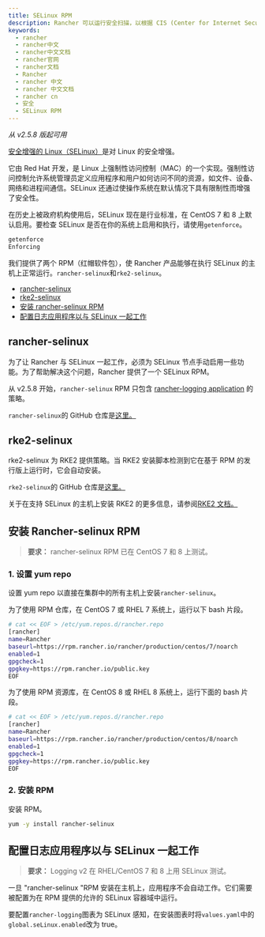 ```yaml
---
title: SELinux RPM
description: Rancher 可以运行安全扫描，以根据 CIS (Center for Internet Security，互联网安全中心) Kubernetes 基准测试中定义的安全最佳实践来检查已部署 Kubernetes 的是否满足安全标准。互联网安全中心（CIS）是一个`501(c)(3)`非营利组织，成立于 2000 年 10 月，其使命是“通过识别，开发，验证，推广和维护最佳实践解决方案来防御网络攻击，并建立和引导社区打造安全可信的网络环境”。该组织的总部位于纽约东格林布什，成员包括大型公司，政府机构和学术机构。CIS 基准测试是安全配置目标系统的最佳实践。CIS 基准是通过领域专家，技术供应商，公共和私人社区成员以及 CIS 基准开发团队的不懈努力而制定的。基准提供两种类型的建议：计分和不记分。我们仅运行与“计分建议”相关的测试。
keywords:
  - rancher
  - rancher中文
  - rancher中文文档
  - rancher官网
  - rancher文档
  - Rancher
  - rancher 中文
  - rancher 中文文档
  - rancher cn
  - 安全
  - SELinux RPM
---
```


_从 v2.5.8 版起可用_

[安全增强的 Linux（SELinux）](https://en.wikipedia.org/wiki/Security-Enhanced_Linux)是对 Linux 的安全增强。

它由 Red Hat 开发，是 Linux 上强制性访问控制（MAC）的一个实现。强制性访问控制允许系统管理员定义应用程序和用户如何访问不同的资源，如文件、设备、网络和进程间通信。SELinux 还通过使操作系统在默认情况下具有限制性而增强了安全性。

在历史上被政府机构使用后，SELinux 现在是行业标准，在 CentOS 7 和 8 上默认启用。要检查 SELinux 是否在你的系统上启用和执行，请使用`getenforce`。

```bash
getenforce
Enforcing
```

我们提供了两个 RPM（红帽软件包），使 Rancher 产品能够在执行 SELinux 的主机上正常运行。`rancher-selinux`和`rke2-selinux`。

- [rancher-selinux](#rancher-selinux)
- [rke2-selinux](#rke2-selinux)
- [安装 rancher-selinux RPM](#installing-therancher-selinux-rpm)
- [配置日志应用程序以与 SELinux 一起工作](#configuring-the-logging-application-to-work-with-selinux)

## rancher-selinux

为了让 Rancher 与 SELinux 一起工作，必须为 SELinux 节点手动启用一些功能。为了帮助解决这个问题，Rancher 提供了一个 SELinux RPM。

从 v2.5.8 开始，`rancher-selinux` RPM 只包含 [rancher-logging application](https://github.com/rancher/charts/tree/dev-v2.5/charts/rancher-logging) 的策略。

`rancher-selinux`的 GitHub 仓库是[这里。](https://github.com/rancher/rancher-selinux)

## rke2-selinux

rke2-selinux 为 RKE2 提供策略。当 RKE2 安装脚本检测到它在基于 RPM 的发行版上运行时，它会自动安装。

`rke2-selinux`的 GitHub 仓库是[这里。](https://github.com/rancher/rke2-selinux)

关于在支持 SELinux 的主机上安装 RKE2 的更多信息，请参阅[RKE2 文档。](https://docs.rke2.io/install/methods/#rpm)

## 安装 Rancher-selinux RPM

> **要求：** rancher-selinux RPM 已在 CentOS 7 和 8 上测试。

### 1. 设置 yum repo

设置 yum repo 以直接在集群中的所有主机上安装`rancher-selinux`。

为了使用 RPM 仓库，在 CentOS 7 或 RHEL 7 系统上，运行以下 bash 片段。

```bash
# cat << EOF > /etc/yum.repos.d/rancher.repo
[rancher]
name=Rancher
baseurl=https://rpm.rancher.io/rancher/production/centos/7/noarch
enabled=1
gpgcheck=1
gpgkey=https://rpm.rancher.io/public.key
EOF
```

为了使用 RPM 资源库，在 CentOS 8 或 RHEL 8 系统上，运行下面的 bash 片段。

```bash
# cat << EOF > /etc/yum.repos.d/rancher.repo
[rancher]
name=Rancher
baseurl=https://rpm.rancher.io/rancher/production/centos/8/noarch
enabled=1
gpgcheck=1
gpgkey=https://rpm.rancher.io/public.key
EOF
```

### 2. 安装 RPM

安装 RPM。

```bash
yum -y install rancher-selinux
```

## 配置日志应用程序以与 SELinux 一起工作

> **要求：** Logging v2 在 RHEL/CentOS 7 和 8 上用 SELinux 测试。

一旦 "rancher-selinux "RPM 安装在主机上，应用程序不会自动工作。它们需要被配置为在 RPM 提供的允许的 SELinux 容器域中运行。

要配置`rancher-logging`图表为 SELinux 感知，在安装图表时将`values.yaml`中的`global.seLinux.enabled`改为 true。
